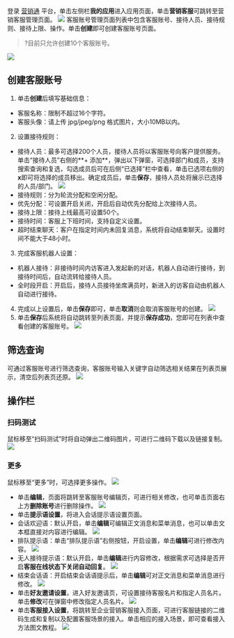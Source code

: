 



登录 [营销通](https://yzt.tencent.com/) 平台，单击左侧栏**我的应用**进入应用页面，单击**营销客服**可跳转至营销客服管理页面。
![](https://qcloudimg.tencent-cloud.cn/raw/90ec8d2f48c282c1bbc9c477e1c625b8.png)
客服账号管理页面列表中包含客服账号、接待人员、接待规则、接待上限、操作。单击**创建**即可创建客服账号页面。
>?目前只允许创建10个客服账号。

![](https://qcloudimg.tencent-cloud.cn/raw/6ac4f608407cb37e8adb80891a132462.png)



## 创建客服账号
1. 单击**创建**后填写基础信息：
 - 客服名称：限制不超过16个字符。
 - 客服头像：请上传 jpg/jpeg/png 格式图片，大小10MB以内。
2. 设置接待规则：
 - 接待人员：最多可选择200个人员，接待人员将以客服账号向客户提供服务。单击“接待人员”右侧的**+ 添加**，弹出以下弹窗，可选择部门和成员，支持搜索查询和复选，勾选成员后可在后侧“已选择”栏中查看，单击已选项右侧的**x**即可将选择的成员移出。确定成员后，单击**保存**，接待人员处将展示已选择的人员/部门。
![](https://qcloudimg.tencent-cloud.cn/raw/1604e45a29e8250e137196666dc4bd2d.png)
 - 接待规则：分为轮流分配和空闲分配。
 - 优先分配：可设置开启关闭，开启后自动优先分配给上次接待人员。
 - 接待上限：接待上线最高可设置50个。
 - 接待时间：客服上下班时间，支持自定义设置。
 - 超时结束聊天：客户在指定时间内未回复消息，系统将自动结束聊天。设置时间不能大于48小时。
3. 完成客服机器人设置：
 -  机器人接待：非接待时间内访客进入发起新的对话，机器人自动进行接待，到接待时间后，自动流转给接待人员。
 - 全时段开启：开启后，接待人员接待坐席满员时，新进入的访客自动由机器人自动进行接待。
4. 完成以上设置后，单击**保存**即可，单击**取消**则会取消客服账号的创建。
![](https://qcloudimg.tencent-cloud.cn/raw/53fd843afc20c08ffbe556d56868bd10.png)
5. 单击**保存**后系统将自动跳转至列表页面，并提示**保存成功**，您即可在列表中查看创建的客服账号。
 ![](https://qcloudimg.tencent-cloud.cn/raw/884cf47d90eb5de9283f2e3fde924745.png)


## 筛选查询
可通过客服账号进行筛选查询，客服账号输入关键字自动筛选相关结果在列表页展示，清空后列表页还原。
![](https://qcloudimg.tencent-cloud.cn/raw/5ad05c0d6a4840cee404d16ae24ae886.png)

## 操作栏
### 扫码测试
鼠标移至“扫码测试”时将自动弹出二维码图片，可进行二维码下载以及链接复制。
![](https://qcloudimg.tencent-cloud.cn/raw/fc5ddb5efd8685502c49593662956c4a.png)

### 更多
鼠标移至“更多”时，可选择更多操作。
![](https://qcloudimg.tencent-cloud.cn/raw/2ae0ad08b87e55d79a5d2e8bc568ff03.png)
- 单击**编辑**，页面将跳转至客服账号编辑页，可进行相关修改，也可单击页面右上方**删除账号**进行删除操作。
![](https://qcloudimg.tencent-cloud.cn/raw/67a1843dcfea126437713da95de37487.png)
- 单击**提示语设置**，将进入会话提示语设置页面。
 - 会话欢迎语：默认开启，单击**编辑**可编辑正文消息和菜单消息，也可以单击文本框直接对内容进行编辑。
  ![](https://qcloudimg.tencent-cloud.cn/raw/66fa546a3ac3413722f508e75de5b75f.png)
 - 排队提示语：单击“排队提示语”右侧按钮，开启设置，单击**编辑**可进行修改内容。
  ![](https://qcloudimg.tencent-cloud.cn/raw/e34090007632b2546b532b8ac5483862.png)
 - 无人接待提示语：默认开启，单击**编辑**进行内容修改，根据需求可选择是否开启**客服在线状态下关闭自动回复**。
  ![](https://qcloudimg.tencent-cloud.cn/raw/01cc8820f8138bdff7335e4c3ab67b1b.png)
 - 结束会话语：开启结束会话语提示后，单击**编辑**可对正文消息和菜单消息进行修改。
  ![](https://qcloudimg.tencent-cloud.cn/raw/610a82a295789b7c0491c8ef02fd24f2.png)
- 单击**好友邀请设置**，进入好友邀请页，可设置接待客服名片和指定人员名片。单击**修改**可在弹窗中修改指定人员名片。
  ![](https://qcloudimg.tencent-cloud.cn/raw/ad57360e5479ecc4618e5a3a4dd6a4b7.png)
- 单击**客服接入设置**，将跳转至企业营销客服接入页面，可进行客服链接的二维码生成和复制以及配置客服场景的接入。单击相应的接入场景，即可查看接入方法图文教程。
 ![](https://qcloudimg.tencent-cloud.cn/raw/fb400c2d05a505e8f9e623e52fc171df.png)
 
 
 
